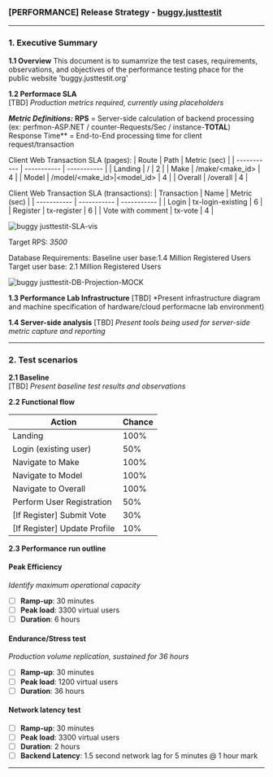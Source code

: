 
### [PERFORMANCE] Release Strategy - [buggy.justtestit](https://buggy.justtestit.org)
---
### 1. Executive Summary  
**1.1 Overview**
This document is to sumamrize the test cases, requirements, observations, and objectives of the performance testing phace for the public website 'buggy.justtestit.org'

**1.2 Performace SLA**  
[TBD] *Production metrics required, currently using placeholders*

***Metric Definitions:***
**RPS** = Server-side calculation of backend processing (ex: perfmon-ASP.NET / counter-Requests/Sec / instance-__TOTAL__)
Response Time** = End-to-End processing time for client request/transaction

Client Web Transaction SLA (pages):
| Route | Path | Metric (sec) |
| ----------- | ----------- | ----------- |
| Landing | / | 2 |
| Make | /make/<make_id> | 4 |
| Model | /model/<make_id>&#124;<model_id> | 4 |
| Overall | /overall | 4 |

Client Web Transaction SLA (transactions):
| Transaction | Name | Metric (sec) |
| ----------- | ----------- | ----------- |
| Login | tx-login-existing | 6 |
| Register | tx-register | 6 |
| Vote with comment | tx-vote | 4 |

![buggy justtestit-SLA-vis](https://user-images.githubusercontent.com/6401440/136873133-84358532-3540-45d2-aa41-91e5302b4614.JPG)
  
Target RPS: *3500* 

Database Requirements:
Baseline user base:1.4 Million Registered Users
Target user base: 2.1 Million Registered Users

![buggy justtestit-DB-Projection-MOCK](https://user-images.githubusercontent.com/6401440/136873665-92d2dae7-dc58-43e1-ac02-f35ce084c971.JPG)

**1.3 Performance Lab Infrastructure**
[TBD] *Present infrastructure diagram and machine specification of hardware/cloud performacne lab environment)

**1.4 Server-side analysis**
[TBD] *Present tools being used for server-side metric capture and reporting*

---
### 2. Test scenarios  
**2.1 Baseline**  
[TBD] *Present baseline test results and observations*

**2.2 Functional flow**   

| Action| Chance |
| ----------- | ----------- |
| Landing | 100% |
| Login (existing user) | 50% |
| Navigate to Make | 100% |
| Navigate to Model | 100% |
| Navigate to Overall | 100% |
| Perform User Registration | 50% |
| [If Register] Submit Vote | 30% |
| [If Register] Update Profile | 10% |

**2.3 Performance run outline**  

#### Peak Efficiency
*Identify maximum operational capacity*
- [ ] **Ramp-up**: 30 minutes
- [ ] **Peak load**: 3300 virtual users
- [ ] **Duration**: 6 hours

#### Endurance/Stress test
*Production volume replication, sustained for 36 hours*
- [ ] **Ramp-up**: 30 minutes
- [ ] **Peak load**: 1200 virtual users
- [ ] **Duration**: 36 hours

#### Network latency test
- [ ] **Ramp-up**: 30 minutes
- [ ] **Peak load**: 3300 virtual users
- [ ] **Duration**: 2 hours
- [ ] **Backend Latency**: 1.5 second network lag for 5 minutes @ 1 hour mark
---
